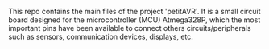 This repo contains the main files of the project 'petitAVR'. It is a small circuit board designed for the microcontroller (MCU) Atmega328P, which the most important pins have been available to connect others circuits/peripherals such as sensors, communication devices, displays, etc. 
